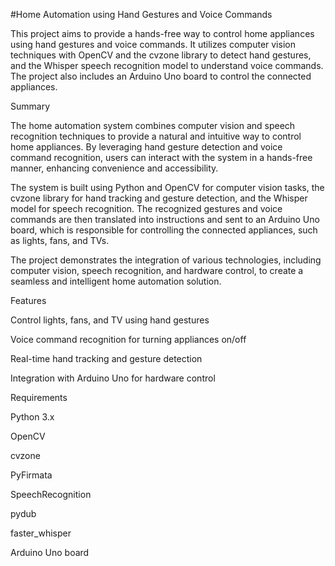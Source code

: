 #Home Automation using Hand Gestures and Voice Commands


This project aims to provide a hands-free way to control home appliances using hand gestures and voice commands. It utilizes computer vision techniques with OpenCV and the cvzone library to detect hand gestures, and the Whisper speech recognition model to understand voice commands. The project also includes an Arduino Uno board to control the connected appliances.


Summary


The home automation system combines computer vision and speech recognition techniques to provide a natural and intuitive way to control home appliances. By leveraging hand gesture detection and voice command recognition, users can interact with the system in a hands-free manner, enhancing convenience and accessibility.

The system is built using Python and OpenCV for computer vision tasks, the cvzone library for hand tracking and gesture detection, and the Whisper model for speech recognition. The recognized gestures and voice commands are then translated into instructions and sent to an Arduino Uno board, which is responsible for controlling the connected appliances, such as lights, fans, and TVs.

The project demonstrates the integration of various technologies, including computer vision, speech recognition, and hardware control, to create a seamless and intelligent home automation solution.

Features

Control lights, fans, and TV using hand gestures

Voice command recognition for turning appliances on/off

Real-time hand tracking and gesture detection

Integration with Arduino Uno for hardware control


Requirements


Python 3.x

OpenCV

cvzone

PyFirmata

SpeechRecognition

pydub

faster_whisper

Arduino Uno board


